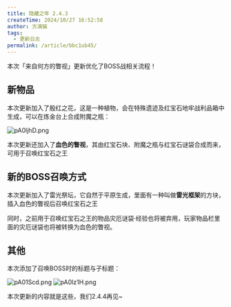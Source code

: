 ```yaml
---
title: 隐藏之年 2.4.3
createTime: 2024/10/27 16:52:58
author: 方漓猫
tags:
  - 更新日志
permalink: /article/bbc1ub45/
---
```

本次「来自何方的瞥视」更新优化了BOSS战相关流程！

<!-- more -->

## 新物品
本次更新加入了殷红之花，这是一种植物，会在特殊遗迹及红宝石地牢战利品箱中生成，可以在炼金台上合成附魔之瓶：

![pA0ljhD.png](https://s21.ax1x.com/2024/10/27/pA0ljhD.png)

本次更新还加入了**血色的瞥视**，其由红宝石块、附魔之瓶与红宝石谜袋合成而来，可用于召唤红宝石之王

## 新的BOSS召唤方式
本次更新加入了雷光祭坛，它自然于平原生成，里面有一种叫做**雷光框架**的方块，插入血色的瞥视后召唤红宝石之王

同时，之前用于召唤红宝石之王的物品灾厄谜袋·经验也将被弃用，玩家物品栏里面的灾厄谜袋也将被转换为血色的瞥视。

## 其他
本次添加了召唤BOSS时的标题与子标题：

![pA01Scd.png](https://s21.ax1x.com/2024/10/27/pA01Scd.png)
![pA0lz1H.png](https://s21.ax1x.com/2024/10/27/pA0lz1H.png)

本次更新的内容就是这些，我们2.4.4再见~